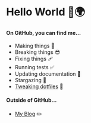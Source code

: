 # Hello World 👋🌍

#### On GitHub, you can find me...

- Making things 🧰
- Breaking things 😎
- Fixing things 🩹
- Running tests ✅
- Updating documentation 📝
- Stargazing 🌟
- [Tweaking dotfiles](https://github.com/lemonase/dotfiles) 📁


#### Outside of GitHub...

- [My Blog](https://jamesdixon.dev/) ✏️
